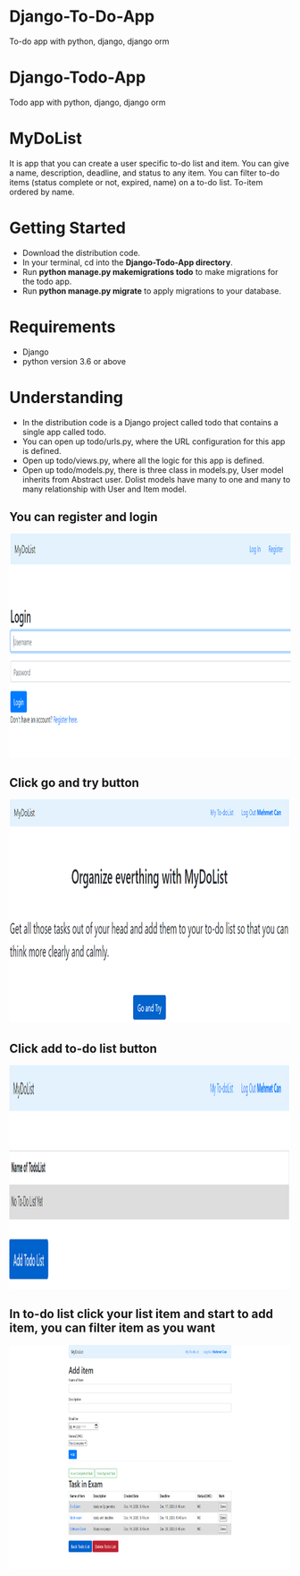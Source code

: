 # Django-To-Do-App
To-do app with python, django, django orm

# Django-Todo-App
Todo app with python, django, django orm

# MyDoList
It is app that you can create a user specific to-do list and item. You can give  a name, description, deadline, and status to any item. You can filter to-do items (status complete or not, expired, name) on a to-do list. To-item ordered by name.

# Getting Started

* Download the distribution code.
* In your terminal, cd into the **Django-Todo-App directory**.
* Run **python manage.py makemigrations todo** to make migrations for the todo app.
* Run **python manage.py migrate** to apply migrations to your database.

# Requirements
* Django
* python version 3.6 or above

# Understanding

* In the distribution code is a Django project called todo that contains a single app called todo.
* You  can open up todo/urls.py, where the URL configuration for this app is defined. 
* Open up todo/views.py, where all the logic for this app is defined. 
* Open up todo/models.py, there is three class in models.py, User model inherits from Abstract user. Dolist models have many to one and many to many relationship with User and Item model. 


## You can register and login

<img src="images/1.PNG"  width="600" height="400">

## Click go and try button

<img src="images/index.PNG"  width="600" height="400">

## Click add to-do list button

<img src="images/addtodolist.PNG"  width="600" height="400">

## In to-do list click your list item and start to add item, you can filter item as you want

<img src="images/additem2.PNG"  width="600" height="400">
